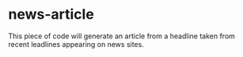 # news-article
This piece of code will generate an article from a headline taken from recent leadlines appearing on news sites.
